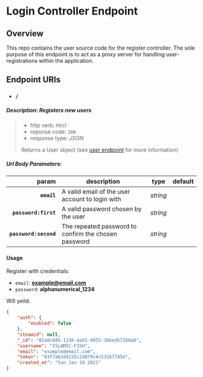# Login Controller Endpoint

## Overview

This repo contains the user source code for the register controller. The sole purpose of this endpoint is to act as a proxy server for handling user-registrations within the application.

## Endpoint URIs

* ### **`/`**

##### Description: Registers new users

> * http verb: *`POST`*
> * reponse code: `200`
> * response type: *JSON*
>
> Returns a User object (see [user endpoint][user-repo] for more information)

##### Url Body Paramaters:

|param|description|type|default|
|---:|---|:---:|:---:| 
| **`email`** | A valid email of the user account to login with |*string* |
| **`password:first`** | A valid password chosen by the user |*string* |
| **`password:second`** | The repeated password to confirm the chosen password |*string* |

#### Usage

Register with credentials:
* `email`: **example@email.com**
* `password`: **alphanumerical_1234**

Will yeild:

```json
{
    "auth": {
        "enabled": false
    },
    "steamid": null,
    "_id": "81a0c685-1156-4a55-9855-3bbed57260a8",
    "username": "ISLAMIC-FISH",
    "email": "example@email.com",
    "token": "03f7a63d4225c2d879c4c53167745d",
    "created_at": "Sun Jan 10 2021"
}
```


[user-repo]: https://github.com/noahgreff/user-api-endpoint/


